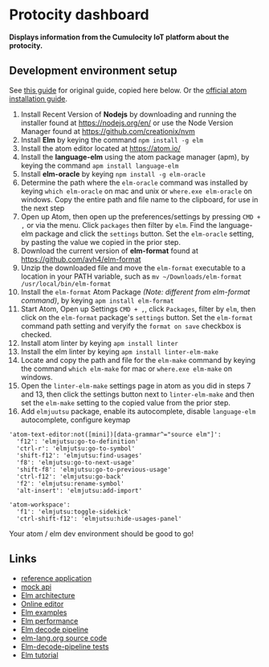 # Protocity dashboard
**Displays information from the Cumulocity IoT platform about the protocity.**

## Development environment setup
See [this guide](https://github.com/knowthen/elm/blob/master/DEVSETUP.md) for original guide, copied here below. Or the [official atom installation guide](https://atom.io/packages/language-elm).

1. Install Recent Version of **Nodejs** by downloading and running the installer found at https://nodejs.org/en/ or use the Node Version Manager found at https://github.com/creationix/nvm
2. Install **Elm** by keying the command `npm install -g elm`
3. Install the atom editor located at https://atom.io/
4. Install the **language-elm** using the atom package manager (apm), by keying the command `apm install language-elm`
5. Install **elm-oracle** by keying `npm install -g elm-oracle`
6. Determine the path where the `elm-oracle` command was installed by keying `which elm-oracle` on mac and unix or `where.exe elm-oracle` on windows.  Copy the entire path and file name to the clipboard, for use in the next step
7. Open up Atom, then open up the preferences/settings by pressing `CMD + ,` or via the menu. Click `packages` then filter by `elm`. Find the language-elm package and click the `settings` button. Set the `elm-oracle` setting, by pasting the value we copied in the prior step.
10. Download the current version of **elm-format** found at https://github.com/avh4/elm-format
11. Unzip the downloaded file and move the `elm-format` executable to a location in your PATH variable, such as `mv ~/Downloads/elm-format /usr/local/bin/elm-format`
12. Install the `elm-format` Atom Package *(Note: different from elm-format command)*, by keying `apm install elm-format`
13. Start Atom, Open up Settings `CMD + ,`, click `Packages`, filter by `elm`, then click on the `elm-format` package's `settings` button. Set the `elm-format` command path setting and veryify the `format on save` checkbox is checked.
14. Install atom linter by keying `apm install linter`
15. Install the elm linter by keying `apm install linter-elm-make`
16. Locate and copy the path and file for the `elm-make` command by keying the command `which elm-make` for mac or `where.exe elm-make` on windows.
17. Open the `linter-elm-make` settings page in atom as you did in steps 7 and 13, then click the settings button next to `linter-elm-make` and then set the `elm-make` setting to the copied value from the prior step.
18. Add `elmjuutsu` package, enable its autocomplete, disable `language-elm` autocomplete, configure keymap

```
'atom-text-editor:not([mini])[data-grammar^="source elm"]':
  'f12': 'elmjutsu:go-to-definition'
  'ctrl-r': 'elmjutsu:go-to-symbol'
  'shift-f12': 'elmjutsu:find-usages'
  'f8': 'elmjutsu:go-to-next-usage'
  'shift-f8': 'elmjutsu:go-to-previous-usage'
  'ctrl-f12': 'elmjutsu:go-back'
  'f2': 'elmjutsu:rename-symbol'
  'alt-insert': 'elmjutsu:add-import'

'atom-workspace':
  'f1': 'elmjutsu:toggle-sidekick'
  'ctrl-shift-f12': 'elmjutsu:hide-usages-panel'
```
Your atom / elm dev environment should be good to go!

## Links
- [reference application](https://github.com/knowthen/elm/blob/master/scorekeeper-plays-section/Main.elm)
- [mock api](https://reqres.in/)
- [Elm architecture](https://guide.elm-lang.org/architecture/)
- [Online editor](http://elm-lang.org/examples/hello-html)
- [Elm examples](http://elm-lang.org/examples)
- [Elm performance](http://elm-lang.org/blog/blazing-fast-html-round-two)
- [Elm decode pipeline](http://package.elm-lang.org/packages/NoRedInk/elm-decode-pipeline/latest)
- [elm-lang.org source code](https://github.com/elm-lang/package.elm-lang.org/)
- [Elm-decode-pipeline tests](https://github.com/NoRedInk/elm-decode-pipeline/blob/master/tests/Tests.elm)
- [Elm tutorial](https://www.elm-tutorial.org/en/)
